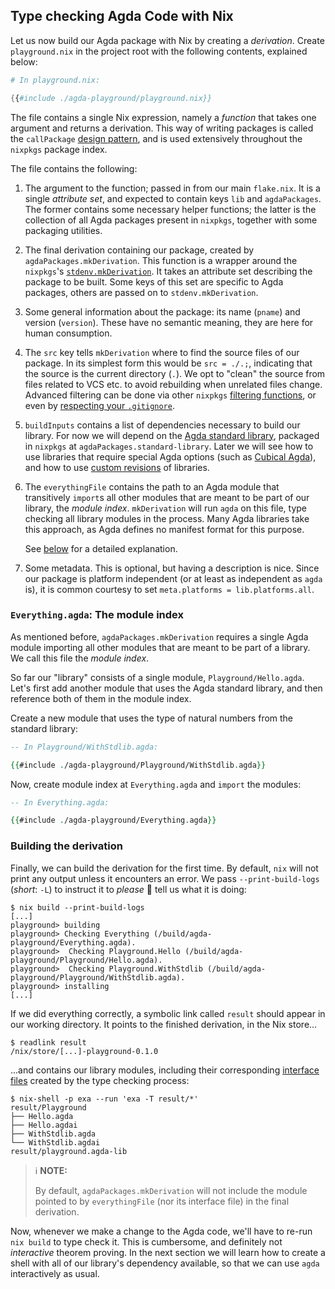 ## Type checking Agda Code with Nix

Let us now build our Agda package with Nix by creating a _derivation_.
Create `playground.nix` in the project root with the following contents,
explained below:

```nix
# In playground.nix:

{{#include ./agda-playground/playground.nix}}
```

The file contains a single Nix expression, namely a _function_
that takes one argument and returns a derivation.
This way of writing packages is called the `callPackage` [design pattern][callpackage-design-pattern],
and is used extensively throughout the `nixpkgs` package index.

The file contains the following:

1. The argument to the function; passed in from our main `flake.nix`.
   It is a single _attribute set_, and expected to contain keys `lib` and `agdaPackages`.
   The former contains some necessary helper functions;
   the latter is the collection of all Agda packages present in `nixpkgs`,
   together with some packaging utilities.

1. The final derivation containing our package, created by `agdaPackages.mkDerivation`.
   This function is a wrapper around the `nixpkgs`'s [`stdenv.mkDerivation`][stdenv].
   It takes an attribute set describing the package to be built.
   Some keys of this set are specific to Agda packages, others are passed on to `stdenv.mkDerivation`.

1. Some general information about the package: its name (`pname`) and version (`version`).
   These have no semantic meaning, they are here for human consumption.

1. The `src` key tells `mkDerivation` where to find the source files of our package.
   In its simplest form this would be `src = ./.;`, indicating that the source is the current directory (`.`).
   We opt to "clean" the source from files related to VCS etc.
   to avoid rebuilding when unrelated files change.
   Advanced filtering can be done via other `nixpkgs` [filtering functions][lib-sources],
   or even by [respecting your `.gitignore`][pkgs-gitignore].

1. `buildInputs` contains a list of dependencies necessary to build our library.
   For now we will depend on the [Agda standard library](https://github.com/agda/agda-stdlib),
   packaged in `nixpkgs` at `agdaPackages.standard-library`.
   Later we will see how to use libraries that require special Agda options
   (such as [Cubical Agda](./06-advanced-usage.md#cubical-agda-specifying-agda-options)),
   and how to use [custom revisions](./06-advanced-usage.md#overriding-libraries) of libraries.

1. The `everythingFile` contains the path to an Agda module that transitively
   `import`s all other modules that are meant to be part of our library,
   the _module index_.
   `mkDerivation` will run `agda` on this file, type checking all library modules in the process.
   Many Agda libraries take this approach, as Agda defines no manifest format for this purpose.

   See [below](#everythingagda-the-module-index) for a detailed explanation.

1. Some metadata.
   This is optional, but having a description is nice.
   Since our package is platform independent (or at least as independent as `agda` is),
   it is common courtesy to set `meta.platforms = lib.platforms.all`.

### `Everything.agda`: The module index

As mentioned before, `agdaPackages.mkDerivation` requires a single Agda module
importing all other modules that are meant to be part of a library.
We call this file the _module index_.

So far our "library" consists of a single module, `Playground/Hello.agda`.
Let's first add another module that uses the Agda standard library,
and then reference both of them in the module index.

Create a new module that uses the type of natural numbers from
the standard library:

```agda
-- In Playground/WithStdlib.agda:

{{#include ./agda-playground/Playground/WithStdlib.agda}}
```

Now, create module index at `Everything.agda` and `import` the modules:

```agda
-- In Everything.agda:

{{#include ./agda-playground/Everything.agda}}
```

### Building the derivation

Finally, we can build the derivation for the first time.
By default, `nix` will not print any output unless it encounters an error.
We pass `--print-build-logs` (_short_: `-L`) to instruct it to _please_ 🥺 tell us what it is doing:

```shellsession
$ nix build --print-build-logs
[...]
playground> building
playground> Checking Everything (/build/agda-playground/Everything.agda).
playground>  Checking Playground.Hello (/build/agda-playground/Playground/Hello.agda).
playground>  Checking Playground.WithStdlib (/build/agda-playground/Playground/WithStdlib.agda).
playground> installing
[...]
```

If we did everything correctly,
a symbolic link called `result` should appear in our working directory.
It points to the finished derivation, in the Nix store...

```shellsession
$ readlink result
/nix/store/[...]-playground-0.1.0
```

...and contains our library modules, including their corresponding
[interface files](https://agda.readthedocs.io/en/latest/tools/interface-files.html)
created by the type checking process:

```shellsession
$ nix-shell -p exa --run 'exa -T result/*'
result/Playground
├── Hello.agda
├── Hello.agdai
├── WithStdlib.agda
└── WithStdlib.agdai
result/playground.agda-lib
```

> ℹ️ **NOTE:**
>
> By default, `agdaPackages.mkDerivation` will not include the module pointed to by
> `everythingFile` (nor its interface file) in the final derivation.

Now, whenever we make a change to the Agda code, we'll have to re-run `nix build` to type check it.
This is cumbersome, and definitely not _interactive_ theorem proving.
In the next section we will learn how to create a shell with all of our library's
dependency available, so that we can use `agda` interactively as usual.

[callpackage-design-pattern]: https://nixos.org/guides/nix-pills/callpackage-design-pattern.html
[lib-sources]: https://nixos.org/manual/nixpkgs/stable/#sec-functions-library-sources
[pkgs-gitignore]: https://nixos.org/manual/nixpkgs/stable/#sec-pkgs-nix-gitignore
[stdenv]: https://nixos.org/manual/nixpkgs/stable/#chap-stdenv
